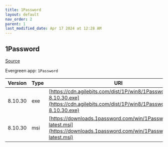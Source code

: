 ```yaml
---
title: 1Password
layout: default
nav_order: 2
parent: 1
last_modified_date: Apr 17 2024 at 12:28 AM
---
```


## 1Password

[Source](https://1password.com/)

Evergreen app: `1Password`

| Version | Type | URI                                                                                                                                    |
| ------- | ---- | -------------------------------------------------------------------------------------------------------------------------------------- |
| 8.10.30 | exe  | [https://cdn.agilebits.com/dist/1P/win8/1PasswordSetup-8.10.30.exe](https://cdn.agilebits.com/dist/1P/win8/1PasswordSetup-8.10.30.exe) |
| 8.10.30 | msi  | [https://downloads.1password.com/win/1PasswordSetup-latest.msi](https://downloads.1password.com/win/1PasswordSetup-latest.msi)         |
